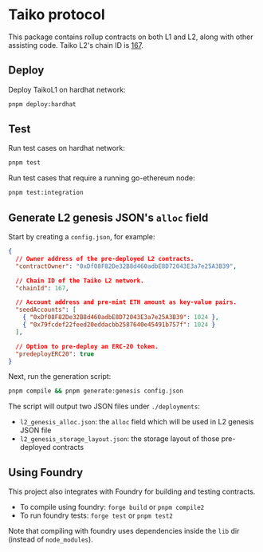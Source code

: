 # Taiko protocol

This package contains rollup contracts on both L1 and L2, along with other assisting code. Taiko L2's chain ID is [167](https://github.com/ethereum-lists/chains/pull/1611).

## Deploy

Deploy TaikoL1 on hardhat network:

```sh
pnpm deploy:hardhat
```

## Test

Run test cases on hardhat network:

```sh
pnpm test
```

Run test cases that require a running go-ethereum node:

```sh
pnpm test:integration
```

## Generate L2 genesis JSON's `alloc` field

Start by creating a `config.json`, for example:

```json
{
  // Owner address of the pre-deployed L2 contracts.
  "contractOwner": "0xDf08F82De32B8d460adbE8D72043E3a7e25A3B39",

  // Chain ID of the Taiko L2 network.
  "chainId": 167,

  // Account address and pre-mint ETH amount as key-value pairs.
  "seedAccounts": [
    { "0xDf08F82De32B8d460adbE8D72043E3a7e25A3B39": 1024 },
    { "0x79fcdef22feed20eddacbb2587640e45491b757f": 1024 }
  ],

  // Option to pre-deploy an ERC-20 token.
  "predeployERC20": true
}
```

Next, run the generation script:

```sh
pnpm compile && pnpm generate:genesis config.json
```

The script will output two JSON files under `./deployments`:

- `l2_genesis_alloc.json`: the `alloc` field which will be used in L2 genesis JSON file
- `l2_genesis_storage_layout.json`: the storage layout of those pre-deployed contracts

## Using Foundry

This project also integrates with Foundry for building and testing contracts.

- To compile using foundry: `forge build` or `pnpm compile2`
- To run foundry tests: `forge test` or `pnpm test2`

Note that compiling with foundry uses dependencies inside the `lib` dir (instead of `node_modules`).
